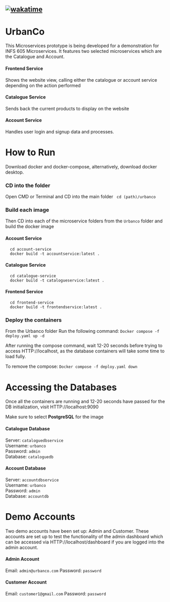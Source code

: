 [![wakatime](https://wakatime.com/badge/github/Brad123ghost/UrbanCo.svg)](https://wakatime.com/badge/github/Brad123ghost/UrbanCo)
---


# UrbanCo
This Microservices prototype is being developed for a demonstration for INFS 605 Microservices. It features two selected microservices which are the Catalogue and Account.

#### Frontend Service
Shows the website view, calling either the catalogue or account service depending on the action performed

#### Catalogue Service
Sends back the current products to display on the website

#### Account Service
Handles user login and signup data and processes.

# How to Run
Download docker and docker-compose, alternatively, download docker desktop.

### CD into the folder
Open CMD or Terminal and CD into the main folder
``` cd (path)/urbanco```

### Build each image
Then CD into each of the microservice folders from the ```Urbanco``` folder and build the docker image
#### Account Service
```
  cd account-service
  docker build -t accountservice:latest .
```
#### Catalogue Service
```
  cd catalogue-service
  docker build -t catalogueservice:latest .
```
#### Frontend Service
```
  cd frontend-service
  docker build -t frontendservice:latest .
```
### Deploy the containers
From the Urbanco folder
Run the following command: 
```Docker compose -f deploy.yaml up -d```

After running the compose command, wait 12-20 seconds before trying to access HTTP://localhost, as the database containers will take some time to load fully. 

To remove the compose: 
```Docker compose -f deploy.yaml down```

# Accessing the Databases
Once all the containers are running and 12-20 seconds have passed for the DB initialization, visit HTTP://localhost:9090

Make sure to select **PostgreSQL** for the image
#### Catalogue Database
Server: ```cataloguedbservice``` <br>
Username: ```urbanco```<br>
Password: ```admin```<br>
Database: ```cataloguedb```

#### Account Database
Server: ```accountdbservice```<br>
Username: ```urbanco```<br>
Password: ```admin```<br>
Database: ```accountdb```

# Demo Accounts
Two demo accounts have been set up: Admin and Customer. These accounts are set up to test the functionality of the admin dashboard which can be accessed via HTTP://localhost/dashboard if you are logged into the admin account.
#### Admin Account
Email: ```admin@urbanco.com```
Password: ```password```
#### Customer Account
Email: ```customer1@gmail.com```
Password: ```password```
